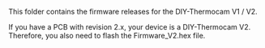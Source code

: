 This folder contains the firmware releases for the DIY-Thermocam V1 / V2.

If you have a PCB with revision 2.x, your device is a DIY-Thermocam V2. Therefore, you also need to flash the Firmware_V2.hex file.

